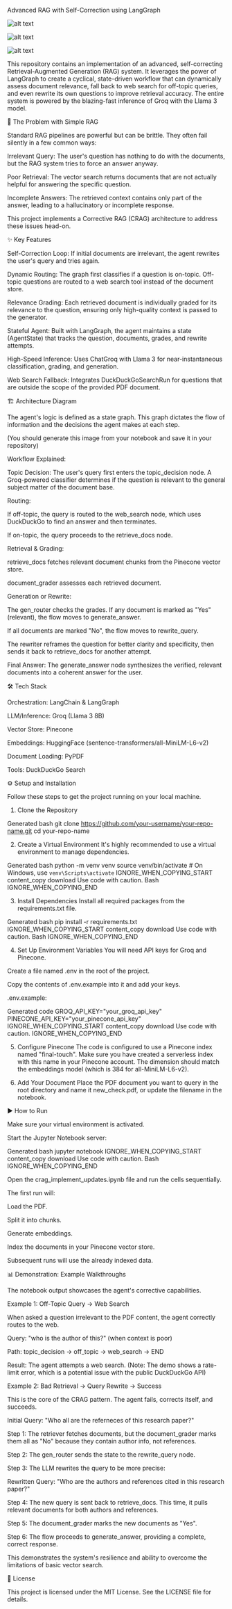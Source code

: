 Advanced RAG with Self-Correction using LangGraph

![alt text](https://img.shields.io/badge/Python-3.10%2B-blue)


![alt text](https://img.shields.io/badge/License-MIT-green)


![alt text](https://img.shields.io/badge/Built%20with-LangChain-purple)

This repository contains an implementation of an advanced, self-correcting Retrieval-Augmented Generation (RAG) system. It leverages the power of LangGraph to create a cyclical, state-driven workflow that can dynamically assess document relevance, fall back to web search for off-topic queries, and even rewrite its own questions to improve retrieval accuracy. The entire system is powered by the blazing-fast inference of Groq with the Llama 3 model.

🚀 The Problem with Simple RAG

Standard RAG pipelines are powerful but can be brittle. They often fail silently in a few common ways:

Irrelevant Query: The user's question has nothing to do with the documents, but the RAG system tries to force an answer anyway.

Poor Retrieval: The vector search returns documents that are not actually helpful for answering the specific question.

Incomplete Answers: The retrieved context contains only part of the answer, leading to a hallucinatory or incomplete response.

This project implements a Corrective RAG (CRAG) architecture to address these issues head-on.

✨ Key Features

Self-Correction Loop: If initial documents are irrelevant, the agent rewrites the user's query and tries again.

Dynamic Routing: The graph first classifies if a question is on-topic. Off-topic questions are routed to a web search tool instead of the document store.

Relevance Grading: Each retrieved document is individually graded for its relevance to the question, ensuring only high-quality context is passed to the generator.

Stateful Agent: Built with LangGraph, the agent maintains a state (AgentState) that tracks the question, documents, grades, and rewrite attempts.

High-Speed Inference: Uses ChatGroq with Llama 3 for near-instantaneous classification, grading, and generation.

Web Search Fallback: Integrates DuckDuckGoSearchRun for questions that are outside the scope of the provided PDF document.

🏗️ Architecture Diagram

The agent's logic is defined as a state graph. This graph dictates the flow of information and the decisions the agent makes at each step.

(You should generate this image from your notebook and save it in your repository)

Workflow Explained:

Topic Decision: The user's query first enters the topic_decision node. A Groq-powered classifier determines if the question is relevant to the general subject matter of the document base.

Routing:

If off-topic, the query is routed to the web_search node, which uses DuckDuckGo to find an answer and then terminates.

If on-topic, the query proceeds to the retrieve_docs node.

Retrieval & Grading:

retrieve_docs fetches relevant document chunks from the Pinecone vector store.

document_grader assesses each retrieved document.

Generation or Rewrite:

The gen_router checks the grades. If any document is marked as "Yes" (relevant), the flow moves to generate_answer.

If all documents are marked "No", the flow moves to rewrite_query.

The rewriter reframes the question for better clarity and specificity, then sends it back to retrieve_docs for another attempt.

Final Answer: The generate_answer node synthesizes the verified, relevant documents into a coherent answer for the user.

🛠️ Tech Stack

Orchestration: LangChain & LangGraph

LLM/Inference: Groq (Llama 3 8B)

Vector Store: Pinecone

Embeddings: HuggingFace (sentence-transformers/all-MiniLM-L6-v2)

Document Loading: PyPDF

Tools: DuckDuckGo Search

⚙️ Setup and Installation

Follow these steps to get the project running on your local machine.

1. Clone the Repository

Generated bash
git clone https://github.com/your-username/your-repo-name.git
cd your-repo-name


2. Create a Virtual Environment
It's highly recommended to use a virtual environment to manage dependencies.

Generated bash
python -m venv venv
source venv/bin/activate  # On Windows, use `venv\Scripts\activate`
IGNORE_WHEN_COPYING_START
content_copy
download
Use code with caution.
Bash
IGNORE_WHEN_COPYING_END

3. Install Dependencies
Install all required packages from the requirements.txt file.

Generated bash
pip install -r requirements.txt
IGNORE_WHEN_COPYING_START
content_copy
download
Use code with caution.
Bash
IGNORE_WHEN_COPYING_END

4. Set Up Environment Variables
You will need API keys for Groq and Pinecone.

Create a file named .env in the root of the project.

Copy the contents of .env.example into it and add your keys.

.env.example:

Generated code
GROQ_API_KEY="your_groq_api_key"
PINECONE_API_KEY="your_pinecone_api_key"
IGNORE_WHEN_COPYING_START
content_copy
download
Use code with caution.
IGNORE_WHEN_COPYING_END

5. Configure Pinecone
The code is configured to use a Pinecone index named "final-touch". Make sure you have created a serverless index with this name in your Pinecone account. The dimension should match the embeddings model (which is 384 for all-MiniLM-L6-v2).

6. Add Your Document
Place the PDF document you want to query in the root directory and name it new_check.pdf, or update the filename in the notebook.

▶️ How to Run

Make sure your virtual environment is activated.

Start the Jupyter Notebook server:

Generated bash
jupyter notebook
IGNORE_WHEN_COPYING_START
content_copy
download
Use code with caution.
Bash
IGNORE_WHEN_COPYING_END

Open the crag_implement_updates.ipynb file and run the cells sequentially.

The first run will:

Load the PDF.

Split it into chunks.

Generate embeddings.

Index the documents in your Pinecone vector store.

Subsequent runs will use the already indexed data.

📊 Demonstration: Example Walkthroughs

The notebook output showcases the agent's corrective capabilities.

Example 1: Off-Topic Query → Web Search

When asked a question irrelevant to the PDF content, the agent correctly routes to the web.

Query: "who is the author of this?" (when context is poor)

Path: topic_decision → off_topic → web_search → END

Result: The agent attempts a web search. (Note: The demo shows a rate-limit error, which is a potential issue with the public DuckDuckGo API)

Example 2: Bad Retrieval → Query Rewrite → Success

This is the core of the CRAG pattern. The agent fails, corrects itself, and succeeds.

Initial Query: "Who all are the referneces of this research paper?"

Step 1: The retriever fetches documents, but the document_grader marks them all as "No" because they contain author info, not references.

Step 2: The gen_router sends the state to the rewrite_query node.

Step 3: The LLM rewrites the query to be more precise:

Rewritten Query: "Who are the authors and references cited in this research paper?"

Step 4: The new query is sent back to retrieve_docs. This time, it pulls relevant documents for both authors and references.

Step 5: The document_grader marks the new documents as "Yes".

Step 6: The flow proceeds to generate_answer, providing a complete, correct response.

This demonstrates the system's resilience and ability to overcome the limitations of basic vector search.

📄 License

This project is licensed under the MIT License. See the LICENSE file for details.
